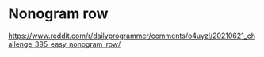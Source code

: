 # Nonogram row

https://www.reddit.com/r/dailyprogrammer/comments/o4uyzl/20210621_challenge_395_easy_nonogram_row/
